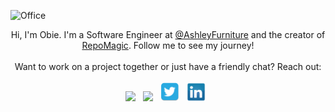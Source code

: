 ![Office](https://pbs.twimg.com/profile_banners/1340023575831605249/1636615062/1500x500)

<div align="center">
<span>Hi, I'm Obie. I'm a Software Engineer at <a href="https://www.ashleyfurniture.com" rel="noopener" target="_blank">@AshleyFurniture</a> and the creator of <a href="https://www.repomagic.com" rel="noopener" target="_blank">RepoMagic</a>. Follow me to see my journey!</span><br><br><span>Want to work on a project together or just have a friendly chat? Reach out:</span><br><br>
    <a href="https://www.obiemunoz.com/" rel="noopener" target="_blank"><img height="30" src="https://obiemunoz.com/img/logo/om-light.png"></a>&nbsp;&nbsp;
    <a href="https://www.repomagic.com" rel="noopener" target="_blank"><img height="30" src="https://user-images.githubusercontent.com/5696449/198863650-3dea38d4-57d4-4046-90c9-f032bea8dc3b.png"></a>&nbsp;&nbsp;
    <a href="Https://www.twitter.com/ObieMunoz" rel="noopener" target="_blank"><img height="30" src="./twitter.png"></a>&nbsp;&nbsp;
    <a href="https://www.linkedin.com/in/obedmunozjr/" rel="noopener" target="_blank"><img height="30" src="./linkedin.png"></a>&nbsp;&nbsp;
</div>
